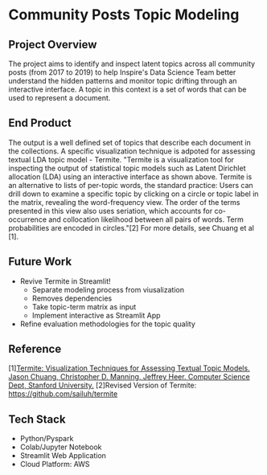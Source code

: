 # Community Posts Topic Modeling 

## Project Overview

The project aims to identify and inspect latent topics across all community posts (from 2017 to 2019) to help Inspire's Data Science Team better understand the hidden patterns and monitor topic drifting through an interactive interface. A topic in this context is a set of words that can be used to represent a document. 

## End Product
The output is a well defined set of topics that describe each document in the collections. A specific visualization technique is adpoted for assessing textual LDA topic model - Termite. "Termite is a visualization tool for inspecting the output of statistical topic models such as Latent Dirichlet allocation (LDA) using an interactive interface as shown above. Termite is an alternative to lists of per-topic words, the standard practice: Users can drill down to examine a specific topic by clicking on a circle or topic label in the matrix, revealing the word-frequency view. The order of the terms presented in this view also uses seriation, which accounts for co-occurrence and collocation likelihood between all pairs of words. Term probabilities are encoded in circles."[2] For more details, see Chuang et al [1].

## Future Work
- Revive Termite in Streamlit! 
  - Separate modeling process from viusalization
  - Removes dependencies
  - Take topic-term matrix as input
  - Implement interactive as Streamlit App 
- Refine evaluation methodologies for the topic quality

## Reference
[1][Termite: Visualization Techniques for Assessing Textual Topic Models. Jason Chuang, Christopher D. Manning, Jeffrey Heer. Computer Science Dept, Stanford University.](http://vis.stanford.edu/papers/termite)
[2]Revised Version of Termite: https://github.com/sailuh/termite

## Tech Stack
- Python/Pyspark
- Colab/Jupyter Notebook
- Streamlit Web Application 
- Cloud Platform: AWS


